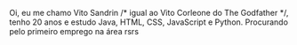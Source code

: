 Oi, eu me chamo Vito Sandrin /* igual ao Vito Corleone do The Godfather */, tenho 20 anos e estudo Java, HTML, CSS, JavaScript e Python. Procurando pelo primeiro emprego na área rsrs
